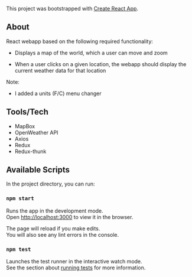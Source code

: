 This project was bootstrapped with [Create React App](https://github.com/facebook/create-react-app).

## About

React webapp based on the following required functionality:

- Displays a map of the world, which a user can move and zoom

- When a user clicks on a given location, the webapp should display the current weather data for that location


Note:

- I added a units (F/C) menu changer

## Tools/Tech

- MapBox
- OpenWeather API
- Axios
- Redux
- Redux-thunk


## Available Scripts

In the project directory, you can run:

### `npm start`

Runs the app in the development mode.<br>
Open [http://localhost:3000](http://localhost:3000) to view it in the browser.

The page will reload if you make edits.<br>
You will also see any lint errors in the console.

### `npm test`

Launches the test runner in the interactive watch mode.<br>
See the section about [running tests](https://facebook.github.io/create-react-app/docs/running-tests) for more information.

